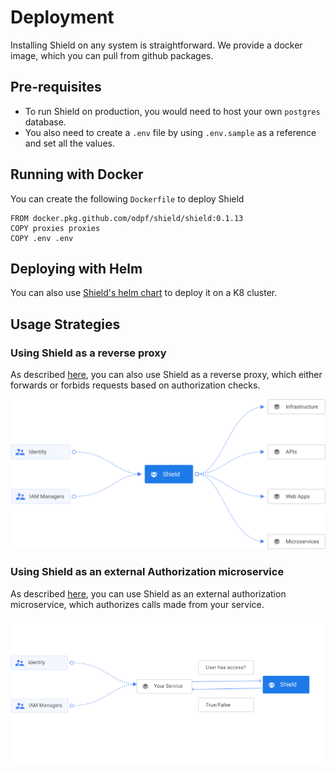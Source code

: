 # Deployment

Installing Shield on any system is straightforward. We provide a docker image, which you can pull from github packages.

## Pre-requisites

- To run Shield on production, you would need to host your own `postgres` database.
- You also need to create a `.env` file by using `.env.sample` as a reference and set all the values.

## Running with Docker

You can create the following `Dockerfile` to deploy Shield

```text
FROM docker.pkg.github.com/odpf/shield/shield:0.1.13
COPY proxies proxies
COPY .env .env
```

## Deploying with Helm

You can also use [Shield's helm chart](https://github.com/odpf/charts/tree/main/stable/shield) to deploy it on a K8 cluster.

## Usage Strategies

### Using Shield as a reverse proxy

As described [here](https://odpf.gitbook.io/shield/guides/usage_reverse_proxy), you can also use Shield as a reverse proxy, which either forwards or forbids requests based on authorization checks.

![](../.gitbook/assets/overview.svg)

### Using Shield as an external Authorization microservice

As described [here](https://odpf.gitbook.io/shield/guides/managing_policies#checking-access), you can use Shield as an external authorization microservice, which authorizes calls made from your service.

![](../.gitbook/assets/service.png)
